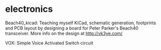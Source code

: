 electronics
===========

Beach40_kicad: Teaching myself KiCad, schematic generation, footprints and PCB layout by designing a board for Peter Parker's Beach40 transceiver. More info on the design at http://vk3ye.com/

VOX: Simple Voice Activated Switch circuit